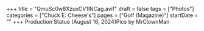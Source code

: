 +++
title = "QmuSc0w8XzuxCV1lNCag.avif"
draft = false
tags = ["Photos"]
categories = ["Chuck E. Cheese's"]
pages = ["Golf (Magazine)"]
startDate = ""
+++
Production Statue (August 16, 2024)Pics by MrClownMan

